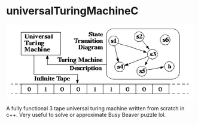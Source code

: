 # universalTuringMachineC 
<img src="https://github.com/SriLikesToSing/universalTuringMachineC-/blob/main/turing.gif" width="500" height="200">

A fully functional 3 tape universal turing machine written from scratch in c++. Very useful to solve or approximate Busy Beaver puzzle lol.
